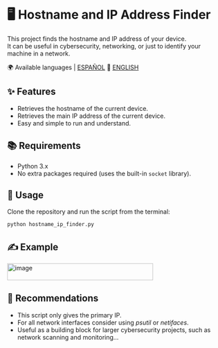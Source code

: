 # 🖥️ Hostname and IP Address Finder

This project finds the hostname and IP address of your device.  
It can be useful in cybersecurity, networking, or just to identify your machine in a network.

🌍 Available languages | [ESPAÑOL](README.es.md) 🔁 [ENGLISH](README.md) 

## ✨ Features
- Retrieves the hostname of the current device.
- Retrieves the main IP address of the current device.
- Easy and simple to run and understand.

## 📚 Requirements
- Python 3.x
- No extra packages required (uses the built-in `socket` library).

## 🎯 Usage
Clone the repository and run the script from the terminal:

```bash
python hostname_ip_finder.py
```

## ✍️ Example
<img width="337" height="39" alt="image" src="https://github.com/user-attachments/assets/f1c2b60f-ec62-4012-ac2e-f164073b1ba5" />

## 📌 Recommendations
- This script only gives the primary IP.
- For all network interfaces consider using *psutil* or *netifaces*.
- Useful as a building block for larger cybersecurity projects, such as network scanning and monitoring...


